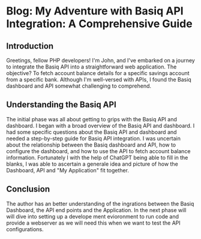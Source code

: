 # Blog: My Adventure with Basiq API Integration: A Comprehensive Guide

## Introduction

Greetings, fellow PHP developers! I'm John, and I've embarked on a journey to integrate the Basiq API into a straightforward web application. The objective? To fetch account balance details for a specific savings account from a specific bank. Although I'm well-versed with APIs, I found the Basiq dashboard and API somewhat challenging to comprehend. 

## Understanding the Basiq API

The initial phase was all about getting to grips with the Basiq API and dashboard. I began with a broad overview of the Basiq API and dashboard. I had some specific questions about the Basiq API and dashboard and needed a step-by-step guide for Basiq API integration. I was uncertain about the relationship between the Basiq dashboard and API, how to configure the dashboard, and how to use the API to fetch account balance information. Fortunately I with the help of ChatGPT being able to fill in the blanks, I was able to ascertain a generale idea and picture of how the Dashboard, API and "My Application" fit together. 

## Conclusion

The author has an better understanding of the ingrations between the Basiq Dashboard, the API end points and the Application.
In the next phase will will dive into setting up a develope ment evioronment to run code and provide a webserver as we will need this when we want to test the API configurations.
